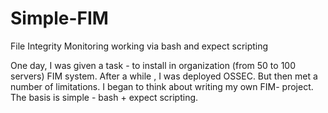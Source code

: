 # Simple-FIM
File Integrity Monitoring working via bash and expect scripting

Оne day, I was given a task - to install in organization (from 50 to 100 servers) FIM  system. After a while , I was deployed OSSEC. But then met a number of limitations. I began to think about writing my own FIM- project. The basis is simple - bash + expect scripting. 
